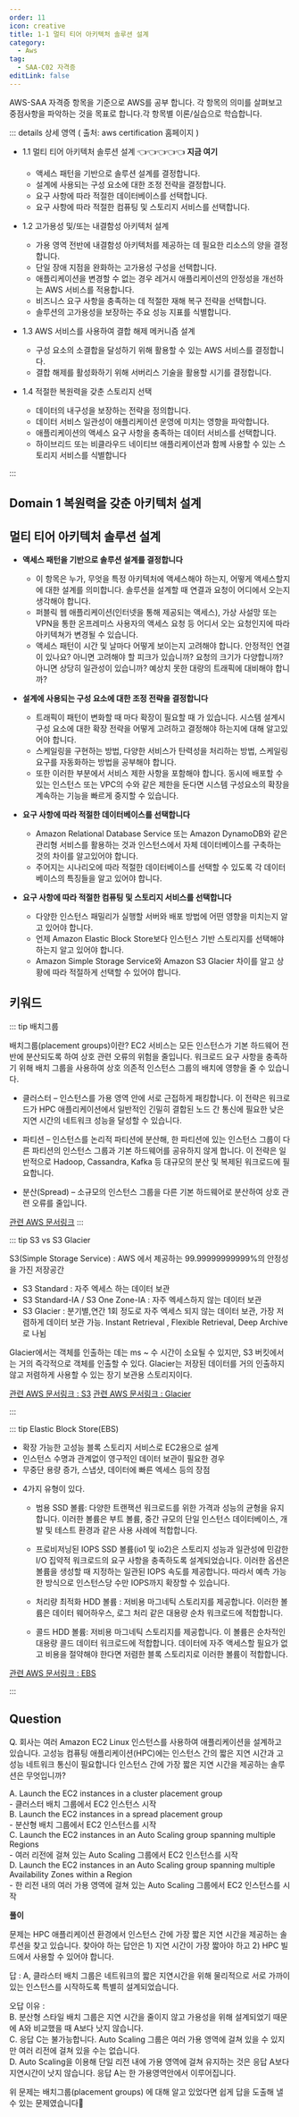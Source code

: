 ```yaml
---
order: 11
icon: creative
title: 1-1 멀티 티어 아키텍처 솔루션 설계
category: 
  - Aws
tag: 
  - SAA-C02 자격증
editLink: false
---
```



  
AWS-SAA 자격증 항목을 기준으로 AWS를 공부 합니다. 각 항목의 의미를 살펴보고 중점사항을 파악하는 것을 목표로 합니다.각 항목별 이론/실습으로 학습합니다.

::: details 상세 영역 ( 출처: aws certification 홈페이지 )

* 1.1 멀티 티어 아키텍처 솔루션 설계  👈👈👈👈👈 **지금 여기**
  * 액세스 패턴을 기반으로 솔루션 설계를 결정합니다.
  * 설계에 사용되는 구성 요소에 대한 조정 전략을 결정합니다.
  * 요구 사항에 따라 적절한 데이터베이스를 선택합니다.
  * 요구 사항에 따라 적절한 컴퓨팅 및 스토리지 서비스를 선택합니다.  

* 1.2 고가용성 및/또는 내결함성 아키텍처 설계
  * 가용 영역 전반에 내결함성 아키텍처를 제공하는 데 필요한 리소스의 양을 결정합니다.
  * 단일 장애 지점을 완화하는 고가용성 구성을 선택합니다. 
  *  애플리케이션을 변경할 수 없는 경우 레거시 애플리케이션의 안정성을 개선하는 AWS
  서비스를 적용합니다.
  * 비즈니스 요구 사항을 충족하는 데 적절한 재해 복구 전략을 선택합니다.
  * 솔루션의 고가용성을 보장하는 주요 성능 지표를 식별합니다.  

* 1.3 AWS 서비스를 사용하여 결합 해제 메커니즘 설계
  * 구성 요소의 소결합을 달성하기 위해 활용할 수 있는 AWS 서비스를 결정합니다.
  * 결합 해제를 활성화하기 위해 서버리스 기술을 활용할 시기를 결정합니다.  

* 1.4 적절한 복원력을 갖춘 스토리지 선택
  * 데이터의 내구성을 보장하는 전략을 정의합니다.
  * 데이터 서비스 일관성이 애플리케이션 운영에 미치는 영향을 파악합니다.
  * 애플리케이션의 액세스 요구 사항을 충족하는 데이터 서비스를 선택합니다.
  * 하이브리드 또는 비클라우드 네이티브 애플리케이션과 함께 사용할 수 있는 스토리지
서비스를 식별합니다

:::

## Domain 1 복원력을 갖춘 아키텍처 설계
## 멀티 티어 아키텍처 솔루션 설계
- **액세스 패턴을 기반으로 솔루션 설계를 결정합니다**

  - 이 항목은 누가, 무엇을 특정 아키텍처에 액세스해야 하는지, 어떻게 액세스할지에 대한 설계를 의미합니다. 솔루션을 설계할 때 연결과 요청이 어디에서 오는지 생각해야 합니다.
  - 퍼블릭 웹 애플리케이션(인터넷을 통해 제공되는 액세스), 가상 사설망 또는 VPN을 통한 온프레미스 사용자의 액세스 요청 등 어디서 오는 요청인지에 따라 아키텍쳐가 변경될 수 있습니다.
  - 액세스 패턴이 시간 및 날마다 어떻게 보이는지 고려해야 합니다. 안정적인 연결이 있나요? 아니면 고려해야 할 피크가 있습니까? 요청의 크기가 다양합니까? 아니면 상당히 일관성이 있습니까? 예상치 못한 대량의 트래픽에 대비해야 합니까?

- **설계에 사용되는 구성 요소에 대한 조정 전략을 결정합니다**

  - 트래픽이 패턴이 변화할 때 마다 확장이 필요할 때 가 있습니다. 시스템 설계시 구성 요소에 대한 확장 전략을 어떻게 고려하고 결정해야 하는지에 대해 알고있어야 합니다.
  - 스케일링을 구현하는 방법, 다양한 서비스가 탄력성을 처리하는 방법, 스케일링 요구를 자동화하는 방법을 공부해야 합니다.
  - 또한 이러한 부분에서 서비스 제한 사항을 포함해야 합니다. 동시에 배포할 수 있는 인스턴스 또는 VPC의 수와 같은 제한을 둔다면 시스템 구성요소의 확장을 계속하는 기능을 빠르게 중지할 수 있습니다.

- **요구 사항에 따라 적절한 데이터베이스를 선택합니다**

  - Amazon Relational Database Service 또는 Amazon DynamoDB와 같은 관리형 서비스를 활용하는 것과    인스턴스에서 자체 데이터베이스를 구축하는 것의 차이를 알고있어야 합니다.
  - 주어지는 시나리오에 따라 적절한 데이터베이스를 선택할 수 있도록 각 데이터베이스의 특징들을 알고 있어야 합니다.

- **요구 사항에 따라 적절한 컴퓨팅 및 스토리지 서비스를 선택합니다**

  - 다양한 인스턴스 패밀리가 실행할 서버와 배포 방법에 어떤 영향을 미치는지 알고 있어야 합니다.
  - 언제 Amazon Elastic Block Store보다 인스턴스 기반 스토리지를 선택해야 하는지 알고 있어야 합니다.
  - Amazon Simple Storage Service와 Amazon S3 Glacier 차이를 알고 상황에 따라 적절하게 선택할 수 있어야 합니다.

## 키워드
::: tip 배치그룹


배치그룹(placement groups)이란?
EC2 서비스는 모든 인스턴스가 기본 하드웨어 전반에 분산되도록 하여 상호 관련 오류의 위험을 줄입니다. 워크로드 요구 사항을 충족하기 위해 배치 그룹을 사용하여 상호 의존적 인스턴스 그룹의 배치에 영향을 줄 수 있습니다.

- 클러스터 – 인스턴스를 가용 영역 안에 서로 근접하게 패킹합니다. 이 전략은 워크로드가 HPC 애플리케이션에서 일반적인 긴밀히 결합된 노드 간 통신에 필요한 낮은 지연 시간의 네트워크 성능을 달성할 수 있습니다.

- 파티션 – 인스턴스를 논리적 파티션에 분산해, 한 파티션에 있는 인스턴스 그룹이 다른 파티션의 인스턴스 그룹과 기본 하드웨어를 공유하지 않게 합니다. 이 전략은 일반적으로 Hadoop, Cassandra, Kafka 등 대규모의 분산 및 복제된 워크로드에 필요합니다.

- 분산(Spread) – 소규모의 인스턴스 그룹을 다른 기본 하드웨어로 분산하여 상호 관련 오류를 줄입니다.

[관련 AWS 문서링크](https://docs.aws.amazon.com/ko_kr/AWSEC2/latest/UserGuide/placement-groups.html)
:::

::: tip S3 vs S3 Glacier

S3(Simple Storage Service) : AWS 에서 제공하는 99.99999999999%의 안정성을 가진 저장공간
* S3 Standard : 자주 엑세스 하는 데이터 보관
* S3 Standard-IA / S3 One Zone-IA : 자주 엑세스하지 않는 데이터 보관
* S3 Glacier : 분기별,연간 1회 정도로 자주 엑세스 되지 않는 데이터 보관, 가장 저렴하게 데이터 보관 가능. Instant Retrieval , Flexible Retrieval,  Deep Archive 로 나뉨

Glacier에서는 객체를 인출하는 데는 ms ~ 수 시간이 소요될 수 있지만, S3 버킷에서는 거의 즉각적으로 객체를 인출할 수 있다. Glacier는 저장된 데이터를 거의 인출하지 않고 저렴하게 사용할 수 있는 장기 보관용 스토리지이다.

[관련 AWS 문서링크 : S3](https://docs.aws.amazon.com/AmazonS3/latest/userguide/Welcome.html)
[관련 AWS 문서링크 : Glacier](https://aws.amazon.com/ko/s3/storage-classes/glacier/)

:::

::: tip Elastic Block Store(EBS)

  * 확장 가능한 고성능 블록 스토리지 서비스로 EC2용으로 설계 
  * 인스턴스 수명과 관계없이 영구적인 데이터 보관이 필요한 경우
  * 무중단 용량 증가, 스냅샷, 데이터에 빠른 엑세스 등의 장점
  - 4가지 유형이 있다. 
    * 범용 SSD 볼륨: 다양한 트랜잭션 워크로드를 위한 가격과 성능의 균형을 유지합니다. 이러한 볼륨은 부트 볼륨, 중간 규모의 단일 인스턴스 데이터베이스, 개발 및 테스트 환경과 같은 사용 사례에 적합합니다.

    * 프로비저닝된 IOPS SSD 볼륨(io1 및 io2)은 스토리지 성능과 일관성에 민감한 I/O 집약적 워크로드의 요구 사항을 충족하도록 설계되었습니다. 이러한 옵션은 볼륨을 생성할 때 지정하는 일관된 IOPS 속도를 제공합니다. 따라서 예측 가능한 방식으로 인스턴스당 수만 IOPS까지 확장할 수 있습니다.

    * 처리량 최적화 HDD 볼륨 : 저비용 마그네틱 스토리지를 제공합니다. 이러한 볼륨은 데이터 웨어하우스, 로그 처리 같은 대용량 순차 워크로드에 적합합니다.

    * 콜드 HDD 볼륨: 저비용 마그네틱 스토리지를 제공합니다. 이 볼륨은 순차적인 대용량 콜드 데이터 워크로드에 적합합니다. 데이터에 자주 액세스할 필요가 없고 비용을 절약해야 한다면 저렴한 블록 스토리지로 이러한 볼륨이 적합합니다.


[관련 AWS 문서링크 : EBS](https://docs.aws.amazon.com/ko_kr/AWSEC2/latest/UserGuide/AmazonEBS.html)

:::


## Question

  Q. 회사는 여러 Amazon EC2 Linux 인스턴스를 사용하여 애플리케이션을 설계하고 있습니다.
    고성능 컴퓨팅 애플리케이션(HPC)에는 인스턴스 간의 짧은 지연 시간과 고성능 네트워크 통신이 필요합니다
    인스턴스 간에 가장 짧은 지연 시간을 제공하는 솔루션은 무엇입니까?

  A. Launch the EC2 instances in a cluster placement group  
      - 클러스터 배치 그룹에서 EC2 인스턴스 시작  
  B. Launch the EC2 instances in a spread placement group  
      - 분산형 배치 그룹에서 EC2 인스턴스를 시작  
  C. Launch the EC2 instances in an Auto Scaling group spanning multiple Regions  
      - 여러 리전에 걸쳐 있는 Auto Scaling 그룹에서 EC2 인스턴스를 시작  
  D. Launch the EC2 instances in an Auto Scaling group spanning multiple Availability Zones within a Region  
      - 한 리전 내의 여러 가용 영역에 걸쳐 있는 Auto Scaling 그룹에서 EC2 인스턴스를 시작  

**풀이**

문제는 HPC 애플리케이션 환경에서 인스턴스 간에 가장 짧은 지연 시간을 제공하는 솔루션을 찾고 있습니다.
찾아야 하는 답안은 1) 지연 시간이 가장 짧아야 하고 2) HPC 빌드에서 사용할 수 있어야 합니다.

답 : A,  클라스터 배치 그룹은 네트워크의 짧은 지연시간을 위해 물리적으로 서로 가까이 있는 인스턴스를 시작하도록 특별히 설계되었습니다.

오답 이유 :   
 B. 분산형 스타일 배치 그룹은 지연 시간을 줄이지 않고 가용성을 위해 설계되었기 때문에 A와 비교했을 때 A보다 낫지 않습니다.  
 C. 응답 C는 불가능합니다. Auto Scaling 그룹은 여러 가용 영역에 걸쳐 있을 수 있지만 여러 리전에 걸쳐 있을 수는 없습니다.  
 D. Auto Scaling을 이용해 단일 리전 내에 가용 영역에 걸쳐 유지하는 것은 응답 A보다 지연시간이 낫지 않습니다. 응답 A는 한 가용영역안에서 이루어집니다.

위 문제는 배치그룹(placement groups) 에 대해 알고 있었다면 쉽게 답을 도출해 낼 수 있는 문제였습니다🙌 